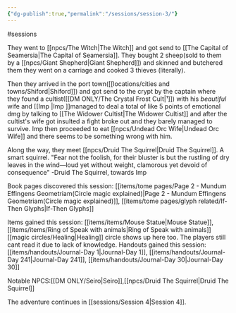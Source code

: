 ```yaml
---
{"dg-publish":true,"permalink":"/sessions/session-3/"}
---
```


#sessions

They went to [[npcs/The Witch\|The Witch]] and got send to [[The Capital of Seamersia\|The Capital of Seamersia]].
They bought 2 sheep(sold to them by a [[npcs/Giant Shepherd\|Giant Shepherd]]) and skinned and butchered them they went on a carriage and cooked 3 thieves (literally).

Then they arrived in the port town([[locations/cities and towns/Shiford\|Shiford]]) and got send to the crypt by the captain where they found a cultist([[DM ONLY/The Crystal Frost Cult\|¹]]) with his _beautiful_ wife and [[Imp \|Imp ]]managed to deal a total of like 5 points of emotional dmg by talking to [[The Widower Cultist\|The Widower Cultist]] and after the cultist's wife got insulted a fight broke out and they barely managed to survive. 
Imp then proceeded to eat [[npcs/Undead Orc Wife\|Undead Orc Wife]] and there seems to be something wrong with him.

Along the way, they meet [[npcs/Druid The Squirrel\|Druid The Squirrel]]. A smart squirrel.
"Fear not the foolish, for their bluster is but the rustling of dry leaves in the wind—loud yet without weight, clamorous yet devoid of consequence" -Druid The Squirrel, towards Imp

Book pages discovered this session: [[items/tome pages/Page 2 - Mundum Effingens Geometriam(Circle magic explained)\|Page 2 - Mundum Effingens Geometriam(Circle magic explained)]], [[items/tome pages/glyph related/If-Then Glyphs\|If-Then Glyphs]]

Items gained this session: [[items/items/Mouse Statue\|Mouse Statue]], [[items/items/Ring of Speak with animals\|Ring of Speak with animals]]
[[magic circles/Healing\|Healing]] circle shows up here too. The players still cant read it due to lack of knowledge.
Handouts gained this session: [[items/handouts/Journal-Day 1\|Journal-Day 1]],  [[items/handouts/Journal-Day 241\|Journal-Day 241]],  [[items/handouts/Journal-Day 30\|Journal-Day 30]]

Notable NPCS:[[DM ONLY/Seiro\|Seiro]],[[npcs/Druid The Squirrel\|Druid The Squirrel]]


The adventure continues in [[sessions/Session 4\|Session 4]].